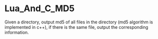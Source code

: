 # Lua_And_C_MD5
Given a directory, output md5 of all files in the directory (md5 algorithm is implemented in c++), if there is the same file, output the corresponding information.
